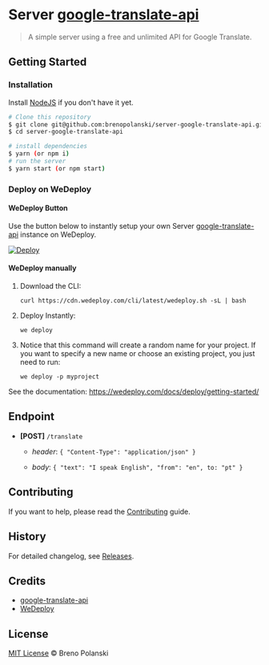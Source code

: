 # Server [google-translate-api](https://github.com/matheuss/google-translate-api)

> A simple server using a free and unlimited API for Google Translate.

## Getting Started

### Installation

Install [NodeJS](http://nodejs.org/) if you don't have it yet.

```bash
# Clone this repository
$ git clone git@github.com:brenopolanski/server-google-translate-api.git
$ cd server-google-translate-api

# install dependencies
$ yarn (or npm i)
# run the server
$ yarn start (or npm start)
```

### Deploy on WeDeploy

#### WeDeploy Button

Use the button below to instantly setup your own Server [google-translate-api](https://github.com/matheuss/google-translate-api) instance on WeDeploy.

[![Deploy](https://avatars3.githubusercontent.com/u/10002920?v=4&s=80)](https://wedeploy.com/docs/intro/using-the-console/)

#### WeDeploy manually

1. Download the CLI:

   ```
   curl https://cdn.wedeploy.com/cli/latest/wedeploy.sh -sL | bash
   ```

2. Deploy Instantly:

   ```
   we deploy
   ```

3. Notice that this command will create a random name for your project. If you want to specify a new name or choose an existing project, you just need to run:

   ```
   we deploy -p myproject
   ```

See the documentation: https://wedeploy.com/docs/deploy/getting-started/

## Endpoint

- **[POST]** `/translate`

  - *header*: `{ "Content-Type": "application/json" }`

  - *body*: `{ "text": "I speak English", "from": "en", to: "pt" }`

## Contributing

If you want to help, please read the [Contributing](https://github.com/brenopolanski/server-google-translate-api/blob/master/CONTRIBUTING.md) guide.

## History

For detailed changelog, see [Releases](https://github.com/brenopolanski/server-google-translate-api/releases).

## Credits

- [google-translate-api](https://github.com/matheuss/google-translate-api)
- [WeDeploy](https://wedeploy.com/)

## License

[MIT License](http://brenopolanski.mit-license.org/) © Breno Polanski
